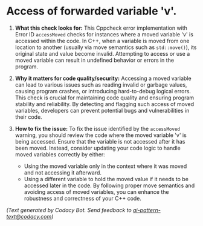 # Access of forwarded variable 'v'.

1. **What this check looks for:**
   This Cppcheck error implementation with Error ID `accessMoved` checks for instances where a moved variable 'v' is accessed within the code. In C++, when a variable is moved from one location to another (usually via move semantics such as `std::move()`), its original state and value become invalid. Attempting to access or use a moved variable can result in undefined behavior or errors in the program.

2. **Why it matters for code quality/security:**
   Accessing a moved variable can lead to various issues such as reading invalid or garbage values, causing program crashes, or introducing hard-to-debug logical errors. This check is crucial for maintaining code quality and ensuring program stability and reliability. By detecting and flagging such access of moved variables, developers can prevent potential bugs and vulnerabilities in their code.

3. **How to fix the issue:**
   To fix the issue identified by the `accessMoved` warning, you should review the code where the moved variable 'v' is being accessed. Ensure that the variable is not accessed after it has been moved. Instead, consider updating your code logic to handle moved variables correctly by either:
   - Using the moved variable only in the context where it was moved and not accessing it afterward.
   - Using a different variable to hold the moved value if it needs to be accessed later in the code.
   By following proper move semantics and avoiding access of moved variables, you can enhance the robustness and correctness of your C++ code.

_(Text generated by Codacy Bot. Send feedback to ai-pattern-text@codacy.com)_
